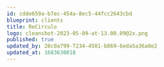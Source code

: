 ```yaml
---
id: cdde659a-b7ec-454a-8ec5-44fcc2643cbd
blueprint: clients
title: ReCirculo
logo: cleanshot-2023-05-09-at-13.00.09@2x.png
published: true
updated_by: 28c0a799-7234-4581-b869-6eda5a36a8e2
updated_at: 1683630018
---
```

